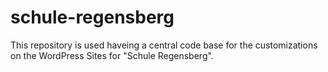 # schule-regensberg
This repository is used haveing a central code base for the customizations on the WordPress Sites for "Schule Regensberg".
